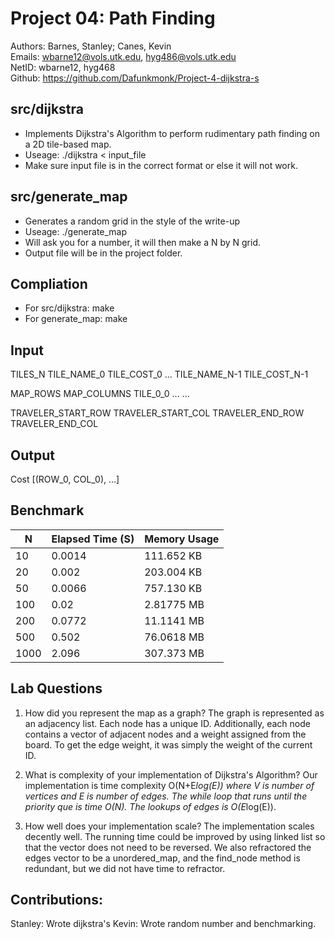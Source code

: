 # Project 04: Path Finding

  Authors: Barnes, Stanley; Canes, Kevin  
  Emails:  wbarne12@vols.utk.edu, hyg486@vols.utk.edu  
  NetID:   wbarne12, hyg468  
  Github:  https://github.com/Dafunkmonk/Project-4-dijkstra-s  

## src/dijkstra
- Implements Dijkstra's Algorithm to perform rudimentary path finding on a 2D tile-based map. 
- Useage: ./dijkstra < input_file
- Make sure input file is in the correct format or else it will not work.

## src/generate_map 
- Generates a random grid in the style of the write-up
- Useage: ./generate_map
- Will ask you for a number, it will then make a N by N grid.
- Output file will be in the project folder.

## Compliation
- For src/dijkstra: make
- For generate_map: make

## Input
  TILES_N
  TILE_NAME_0	TILE_COST_0
  ...
  TILE_NAME_N-1	TILE_COST_N-1

  MAP_ROWS MAP_COLUMNS
  TILE_0_0    ...
  ...

  TRAVELER_START_ROW TRAVELER_START_COL
  TRAVELER_END_ROW   TRAVELER_END_COL

## Output
  Cost
  [(ROW_0, COL_0), ...]

## Benchmark
| N             | Elapsed Time (S) | Memory Usage   |
|---------------|------------------|----------------|
| 10            | 0.0014           | 111.652 KB     |
| 20            | 0.002            | 203.004 KB     |
| 50            | 0.0066           | 757.130 KB     |
| 100           | 0.02             | 2.81775 MB     |
| 200           | 0.0772           | 11.1141 MB     |
| 500           | 0.502            | 76.0618 MB     |
| 1000          | 2.096            | 307.373 MB     |

## Lab Questions
1. How did you represent the map as a graph?
    The graph is represented as an adjacency list. Each node has a unique ID. 
    Additionally, each node contains a vector of adjacent nodes and a weight assigned from the board. 
    To get the edge weight, it was simply the weight of the current ID. 

2. What is complexity of your implementation of Dijkstra's Algorithm?
    Our implementation is time complexity O(N+E*log(E)) where V is number of vertices and E is number of edges.
    The while loop that runs until the priority que is time O(N). The lookups of edges is O(E*log(E)).

3. How well does your implementation scale?
    The implementation scales decently well. 
    The running time could be improved by using linked list so that the vector does not need to be reversed. 
    We also refractored the edges vector to be a unordered_map, and the find_node method is redundant, but we did
    not have time to refractor. 

## Contributions:
  Stanley: Wrote dijkstra's
  Kevin: Wrote random number and benchmarking. 
